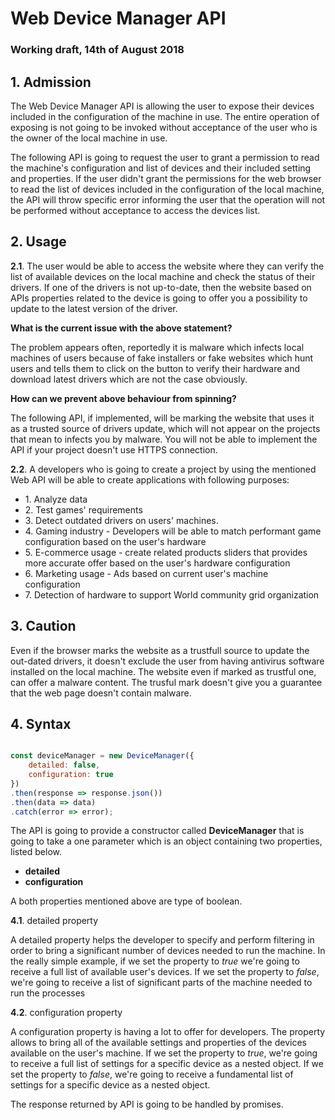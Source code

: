 # Web Device Manager API
### Working draft, 14th of August 2018

## 1. Admission
The Web Device Manager API is allowing the user to expose their devices included in the configuration of the machine in use.
The entire operation of exposing is not going to be invoked without acceptance of the user who is the owner of the local machine in use.

The following API is going to request the user to grant a permission to read the machine's configuration and list of devices and their included setting and properties. If the user didn't grant the permissions for the web browser to read the list of devices included in the configuration of the local machine, the API will throw specific error informing the user that the operation will not be performed without acceptance to access the devices list.

## 2. Usage
<b>2.1</b>. The user would be able to access the website where they can verify the list of available devices on the local machine and check the status of their drivers. If one of the drivers is not up-to-date, then the website based on APIs properties related to the device is going to offer you a possibility to update to the latest version of the driver. 

<b>What is the current issue with the above statement?</b>
<p>The problem appears often, reportedly it is malware which infects local machines of users because of fake installers or fake websites which hunt users and tells them to click on the button to verify their hardware and download latest drivers which are not the case obviously.</p>

<b>How can we prevent above behaviour from spinning?</b>
<p>The following API, if implemented, will be marking the website that uses it as a trusted source of drivers update, which will not appear on the projects that mean to infects you by malware. You will not be able to implement the API if your project doesn't use HTTPS connection.</p>

<b>2.2</b>. A developers who is going to create a project by using the mentioned Web API will be able to create applications with following purposes:
<ul>
  <li>1. Analyze data</li>
  <li>2. Test games' requirements</li>
  <li>3. Detect outdated drivers on users' machines.</li>
  <li>4. Gaming industry - Developers will be able to match performant game configuration based on the user's hardware</li>
  <li>5. E-commerce usage - create related products sliders that provides more accurate offer based on the user's hardware configuration</li>
  <li>6. Marketing usage - Ads based on current user's machine configuration</li>
  <li>7. Detection of hardware to support World community grid organization</li>
</ul>

## 3. Caution
<p>Even if the browser marks the website as a trustfull source to update the out-dated drivers, it doesn't exclude the user from having antivirus software installed on the local machine. The website even if marked as trustful one, can offer a malware content. The trusful mark doesn't give you a guarantee that the web page doesn't contain malware.</p>


## 4. Syntax
``` JavaScript

const deviceManager = new DeviceManager({
    detailed: false,
    configuration: true
})
.then(response => response.json())
.then(data => data)
.catch(error => error);

```
<p>The API is going to provide a constructor called <b>DeviceManager</b> that is going to take a one parameter which is an object containing two properties, listed below.</p>
<ul>
  <li><b>detailed</b></li>
  <li><b>configuration</b></li>
</ul>

<p>A both properties mentioned above are type of boolean.</p>
<p><b>4.1</b>. detailed property</p>
<p>A detailed property helps the developer to specify and perform filtering in order to bring a significant number of devices needed to run the machine. In the really simple example, if we set the property to <i>true</i> we're going to receive a full list of available user's devices. If we set the property to <i>false</i>, we're going to receive a list of significant parts of the machine needed to run the processes</p>

<p><b>4.2</b>. configuration property</p>
<p>A configuration property is having a lot to offer for developers. The property allows to bring all of the available settings and properties of the devices available on the user's machine. If we set the property to <i>true</i>, we're going to receive a full list of settings for a specific device as a nested object. If we set the property to <i>false</i>, we're going to receive a fundamental list of settings for a specific device as a nested object.</p>

<p>The response returned by API is going to be handled by promises.</p>
